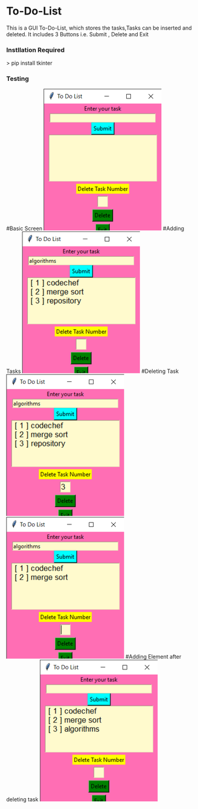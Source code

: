 # To-Do-List
This is a GUI To-Do-List, which stores the tasks,Tasks can be inserted and deleted. It includes 3 Buttons i.e. Submit , Delete and Exit
<h3>Instllation Required</h3> 
> pip install tkinter 
<h3>Testing </h3>
#Basic Screen
<img src ="https://github.com/ankita2002/To-Do-List/blob/main/To%20Do%20List%2025-02-2021%2011_53_31.png">
#Adding Tasks
<img src ="https://github.com/ankita2002/To-Do-List/blob/main/To%20Do%20List%2025-02-2021%2011_56_53.png">
#Deleting Task
<img src ="https://github.com/ankita2002/To-Do-List/blob/main/To%20Do%20List%2025-02-2021%2011_57_09.png">
<img src = "https://github.com/ankita2002/To-Do-List/blob/main/To%20Do%20List%2025-02-2021%2011_57_28.png">
#Adding Element after deleting task
<img src="https://github.com/ankita2002/To-Do-List/blob/main/To%20Do%20List%2025-02-2021%2011_57_42.png">

